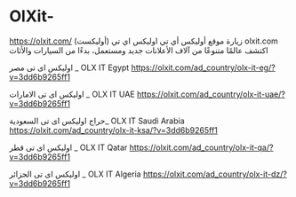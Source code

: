 # OlXit-
https://olxit.com/
زيارة موقع أوليكس أي تي 
اوليكس اي تي (أوليكست) olxit.com اكتشف عالمًا متنوعًا من آلاف الأعلانات جديد ومستعمل، بدءًا من السيارات والأثاث

اوليكس اى تى مصر _ OLX IT Egypt
https://olxit.com/ad_country/olx-it-eg/?v=3dd6b9265ff1

اوليكس اى تى الامارات _ OLX IT UAE
https://olxit.com/ad_country/olx-it-uae/?v=3dd6b9265ff1

حراج اوليكس اى تى السعودية_ OLX IT Saudi Arabia
https://olxit.com/ad_country/olx-it-ksa/?v=3dd6b9265ff1

اوليكس اى تى قطر _ OLX IT Qatar
https://olxit.com/ad_country/olx-it-qa/?v=3dd6b9265ff1

اوليكس اى تى الجزائر _ OLX IT Algeria
https://olxit.com/ad_country/olx-it-dz/?v=3dd6b9265ff1
